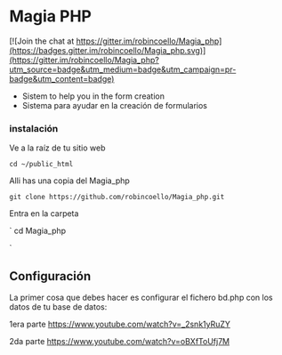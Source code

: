 # Magia PHP

[![Join the chat at https://gitter.im/robincoello/Magia_php](https://badges.gitter.im/robincoello/Magia_php.svg)](https://gitter.im/robincoello/Magia_php?utm_source=badge&utm_medium=badge&utm_campaign=pr-badge&utm_content=badge)
* Sistem to help you in the form creation
* Sistema para ayudar en la creación de formularios 

### instalación
Ve a la raíz de tu sitio web

`
cd ~/public_html
`

Alli has una copia del Magia_php


`
git clone https://github.com/robincoello/Magia_php.git
`

Entra en la carpeta

`
cd Magia_php

`




## Configuración
La primer cosa que debes hacer es configurar el fichero bd.php con los datos de tu base de datos:
<?php  
$hostname = "localhost"; 
$dbname = "gestionInmoweb"; 
$username = "root"; 
$password = ""; 

## Configuration

First edit the file bd.php:
<?php  
$hostname = "localhost"; 
$dbname = "gestionInmoweb"; 
$username = "root"; 
$password = ""; 


?>

1era parte
https://www.youtube.com/watch?v=_2snk1yRuZY

2da parte
https://www.youtube.com/watch?v=oBXfToUfj7M




